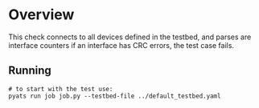 # Overview

This check connects to all devices defined in the testbed, and parses are interface counters
if an interface has CRC errors, the test case fails. 

## Running

```
# to start with the test use:
pyats run job job.py --testbed-file ../default_testbed.yaml

```